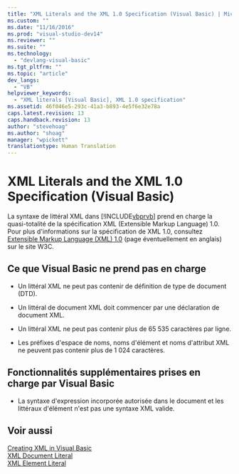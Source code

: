 ```yaml
---
title: "XML Literals and the XML 1.0 Specification (Visual Basic) | Microsoft Docs"
ms.custom: ""
ms.date: "11/16/2016"
ms.prod: "visual-studio-dev14"
ms.reviewer: ""
ms.suite: ""
ms.technology: 
  - "devlang-visual-basic"
ms.tgt_pltfrm: ""
ms.topic: "article"
dev_langs: 
  - "VB"
helpviewer_keywords: 
  - "XML literals [Visual Basic], XML 1.0 specification"
ms.assetid: 46f046e5-293c-41a3-b893-4e5f6e32e78a
caps.latest.revision: 13
caps.handback.revision: 13
author: "stevehoag"
ms.author: "shoag"
manager: "wpickett"
translationtype: Human Translation
---
```

# XML Literals and the XML 1.0 Specification (Visual Basic)
La syntaxe de littéral XML dans [!INCLUDE[vbprvb](../../../../csharp/programming-guide/concepts/linq/includes/vbprvb_md.md)] prend en charge la quasi\-totalité de la spécification XML \(Extensible Markup Language\) 1.0.  Pour plus d'informations sur la spécification de XML 1.0, consultez [Extensible Markup Language \(XML\) 1.0](http://go.microsoft.com/fwlink/?LinkId=73927) \(page éventuellement en anglais\) sur le site W3C.  
  
## Ce que Visual Basic ne prend pas en charge  
  
-   Un littéral XML ne peut pas contenir de définition de type de document \(DTD\).  
  
-   Un littéral de document XML doit commencer par une déclaration de document XML.  
  
-   Un littéral XML ne peut pas contenir plus de 65 535 caractères par ligne.  
  
-   Les préfixes d'espace de noms, noms d'élément et noms d'attribut XML ne peuvent pas contenir plus de 1 024 caractères.  
  
## Fonctionnalités supplémentaires prises en charge par Visual Basic  
  
-   La syntaxe d'expression incorporée autorisée dans le document et les littéraux d'élément n'est pas une syntaxe XML valide.  
  
## Voir aussi  
 [Creating XML in Visual Basic](../../../../visual-basic/programming-guide/language-features/xml/creating-xml.md)   
 [XML Document Literal](../../../../visual-basic/language-reference/xml-literals/xml-document-literal.md)   
 [XML Element Literal](../../../../visual-basic/language-reference/xml-literals/xml-element-literal.md)